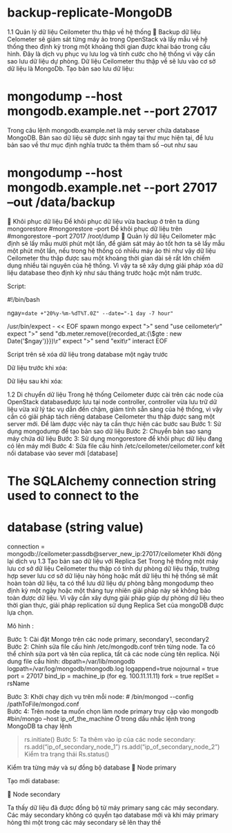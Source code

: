 # backup-replicate-MongoDB
1.1 Quản lý dữ liệu Ceilometer thu thập về hệ thống
	Backup dữ liệu
Celometer sẽ giám sát từng máy ảo trong OpenStack và lấy mẫu về hệ thống theo định kỳ trong một khoảng thời gian được khai báo trong cấu hình. Đây là dịch vụ phục vụ lưu log và tính cước cho hệ thống vì vậy cần sao lưu dữ liệu dự phòng. Dữ liệu Ceilometer thu thập về sẽ lưu vào cơ sở dữ liệu là MongoDb. 
Tạo bản sao lưu dữ liệu:
# mongodump --host mongodb.example.net --port 27017
 
Trong câu lệnh mongodb.example.net là máy server chứa database MongoDB. Bản sao dữ liệu sẽ được sinh ngay tại thư mục hiện tại, để lưu bản sao về thư mục định nghĩa trước ta thêm tham số –out như sau
# mongodump --host mongodb.example.net --port 27017 –out /data/backup
	Khôi phục dữ liệu
Để khôi phục dữ liệu vừa backup ở trên ta dùng mongorestore
#mongorestore –port <port number><path to the backup>
 Để khôi phục dữ liệu trên
 #mongorestore –port 27017 /root/dump
	Quản lý dữ liệu
Ceilometer mặc định sẽ lấy mẫu mười phút một lần, để giám sát máy ảo tốt hơn ta sẽ lấy mẫu một phút một lần, nếu trong hệ thống có nhiều máy ảo thì như vậy dữ liệu Ceilometer thu thập được sau một khoảng thời gian dài sẽ rất lớn chiếm dụng nhiều tài nguyên của hệ thống. Vì vậy ta sẽ xây dựng giải pháp xóa dữ liệu database theo định kỳ như sáu tháng trước hoặc một năm trước.

Script:

#!/bin/bash

ngay=`date +"20%y-%m-%dT%T.0Z" --date="-1 day -7 hour"`


/usr/bin/expect - << EOF
   spawn mongo
        expect ">"
        send "use ceilometer\r"
        expect ">"
        send "db.meter.remove({recorded_at:{\\\$gte : new Date('$ngay')}})\r"
        expect ">"
        send "exit\r"
        interact
EOF

Script trên sẽ xóa dữ liệu trong database một ngày trước
 

Dữ liệu trước khi xóa:
 
Dữ liệu sau khi xóa:
 

1.2 Di chuyển dữ liệu
            Trong hệ thống Ceilometer được cài trên các node của OpenStack databaseđược
      lưu tại node controller, controller vừa lưu trữ dữ liệu vừa xử lý tác vụ dẫn đến chậm, giảm tính sẵn sàng của hệ thống, vì vậy cần có giải pháp tách riêng database Ceilometer thu thập được sang một server mới. Để làm được việc này ta cần thực hiện các bước sau
            Bước 1: Sử dụng mongodump  để tạo bản sao dữ liệu
            Bước 2: Chuyển bản sao sang máy chứa dữ liệu
            Bước 3: Sử dụng mongorestore để khôi phục dữ liệu đang có lên máy mới
            Bước 4: Sửa file cấu hình /etc/ceilometer/ceilometer.conf  kết nối database vào sever mới
[database]
# The SQLAlchemy connection string used to connect to the
# database (string value)
connection = mongodb://ceilometer:passdb@server_new_ip:27017/ceilometer
          Khởi động lại dịch vụ
1.3 Tạo bản sao dữ liệu với Replica Set
    Trong hệ thống một máy lưu cơ sở dữ liệu Ceilometer thu thập có tính dự phòng dữ liệu thấp, trường hợp sever lưu cơ sở dữ liệu này hỏng hoặc mất dữ liệu thì hệ thống sẽ mất hoàn toàn dữ liệu, ta có thể lưu dữ liệu dự phòng bằng mongodump theo định kỳ một ngày hoặc một tháng tuy nhiên giải pháp này sẽ không bảo toàn được dữ liệu. 
          Vì vậy cần xây dựng giải pháp giúp dự phòng dữ liệu theo thời gian thực, giải pháp replication sử dụng Replica Set của mongoDB được lựa chọn.

Mô hình :


 
Bước 1: Cài đặt Mongo trên các node primary, secondary1, secondary2
Bước 2: Chỉnh sửa file cấu hình /etc/mongodb.conf trên từng node. Ta có thể chỉnh sửa port và tên của replica, tất cả các node cùng tên replica. Nội dung file cấu hình:
dbpath=/var/lib/mongodb
logpath=/var/log/mongodb/mongodb.log
logappend=true
nojournal = true
port = 27017
bind_ip = machine_ip (for eg. 100.11.11.11)
fork = true
replSet = rsName   

Bước 3: Khởi chạy dịch vụ trên mỗi node:
    # /bin/mongod --config /pathToFile/mongod.conf      
Bước 4: Trên node ta muốn chọn làm node primary truy cập vào mongodb
#bin/mongo –host ip_of_the_machine
Ở trong dấu nhắc lệnh trong MongoDB ta chạy lệnh 
>rs.initiate()
Bước 5: Ta thêm vào ip của các node secondary:
>rs.add(“ip_of_secondary_node_1”)
>rs.add(“ip_of_secondary_node_2”)
Kiểm tra trạng thái 
Rs.status()
 
Kiểm tra từng máy và sự đồng bộ database
	Node primary
 

Tạo mới database:

 
	Node secondary
 

Ta thấy dữ liệu đã được đồng bộ từ máy primary sang các máy secondary. Các máy secondary không có quyền tạo database mới và khi máy primary hỏng thì một trong các máy secondary sẽ lên thay thế

